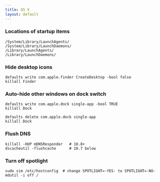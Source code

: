 ```yaml
---
title: OS X
layout: default
---
```


### Locations of startup items

    /System/Library/LaunchAgents/
    /System/Library/LaunchDaemons/
    /Library/LaunchAgents/
    /Library/LaunchDaemons/

### Hide desktop icons

    defaults write com.apple.finder CreateDesktop -bool false
    killall Finder

### Auto-hide other windows on dock switch

    defaults write com.apple.dock single-app -bool TRUE
    killall Dock

    defaults delete com.apple.dock single-app
    killall Dock

### Flush DNS

    killall -HUP mDNSResponder   # 10.8+
    dscacheutil -flushcache      # 10.7 below

### Turn off spotlight

    sudo vim /etc/hostconfig  # change SPOTLIGHT=-YES- to SPOTLIGHT=-NO-
    mdutil -i off /

